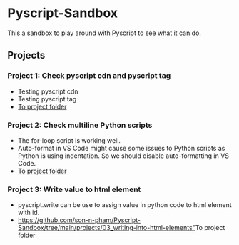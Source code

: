 # Pyscript-Sandbox
This a sandbox to play around with Pyscript to see what it can do.

## Projects

### Project 1: Check pyscript cdn and pyscript tag
- Testing pyscript cdn
- Testing pyscript tag
- <a href="https://github.com/son-n-pham/Pyscript-Sandbox/tree/main/projects/01_hello_world">To project folder</a>

### Project 2: Check multiline Python scripts
- The for-loop script is working well.
- Auto-format in VS Code might cause some issues to Python scripts as Python is using indentation. So we should disable auto-formatting in VS Code.
- <a href="https://github.com/son-n-pham/Pyscript-Sandbox/tree/main/projects/02_multiple-line-python-code">To project folder</a>

### Project 3: Write value to html element
- pyscript.write can be use to assign value in python code to html element with id.
- <https://github.com/son-n-pham/Pyscript-Sandbox/tree/main/projects/03_writing-into-html-elements">To project folder</a>
